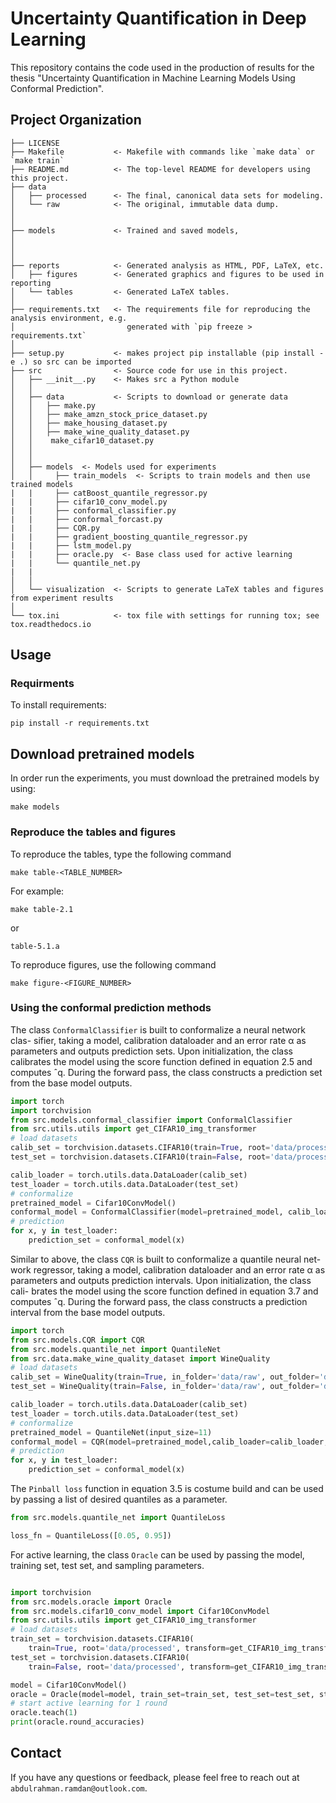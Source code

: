 # Uncertainty Quantification in Deep Learning

This repository contains the code used in the production of results for the thesis "Uncertainty Quantification in Machine Learning Models Using Conformal Prediction".

## Project Organization

    ├── LICENSE
    ├── Makefile           <- Makefile with commands like `make data` or `make train`
    ├── README.md          <- The top-level README for developers using this project.
    ├── data
    │   ├── processed      <- The final, canonical data sets for modeling.
    │   └── raw            <- The original, immutable data dump.
    │
    │
    ├── models             <- Trained and saved models,
    │
    │
    │
    ├── reports            <- Generated analysis as HTML, PDF, LaTeX, etc.
    │   ├── figures        <- Generated graphics and figures to be used in reporting
    │   └── tables         <- Generated LaTeX tables.
    │
    ├── requirements.txt   <- The requirements file for reproducing the analysis environment, e.g.
    │                         generated with `pip freeze > requirements.txt`
    │
    ├── setup.py           <- makes project pip installable (pip install -e .) so src can be imported
    ├── src                <- Source code for use in this project.
    │   ├── __init__.py    <- Makes src a Python module
    │   │
    │   ├── data           <- Scripts to download or generate data
    │   │   ├── make.py
    │   │   ├── make_amzn_stock_price_dataset.py
    │   │   ├── make_housing_dataset.py
    │   │   ├── make_wine_quality_dataset.py
    │   │    make_cifar10_dataset.py
    │   │
    │   │
    │   ├── models  <- Models used for experiments
    │   │     ├── train_models  <- Scripts to train models and then use trained models
    |   |     ├── catBoost_quantile_regressor.py
    |   |     ├── cifar10_conv_model.py
    |   |     ├── conformal_classifier.py
    |   |     ├── conformal_forcast.py
    |   |     ├── CQR.py
    |   |     ├── gradient_boosting_quantile_regressor.py
    |   |     ├── lstm_model.py
    |   |     ├── oracle.py  <- Base class used for active learning
    |   |     └── quantile_net.py
    |   |
    │   │
    │   └── visualization  <- Scripts to generate LaTeX tables and figures from experiment results
    │
    └── tox.ini            <- tox file with settings for running tox; see tox.readthedocs.io

## Usage

### Requirments

To install requirements:

```
pip install -r requirements.txt
```

## Download pretrained models

In order run the experiments, you must download the pretrained models by using:

```
make models
```

### Reproduce the tables and figures

To reproduce the tables, type the following command

```
make table-<TABLE_NUMBER>
```

For example:

```
make table-2.1
```

or

```
table-5.1.a
```

To reproduce figures, use the following command

```
make figure-<FIGURE_NUMBER>
```

### Using the conformal prediction methods

The class `ConformalClassifier` is built to conformalize a neural network clas-
sifier, taking a model, calibration dataloader and an error rate α as parameters
and outputs prediction sets. Upon initialization, the class calibrates the model
using the score function defined in equation 2.5 and computes ˆq. During the
forward pass, the class constructs a prediction set from the base model outputs.

```python
import torch
import torchvision
from src.models.conformal_classifier import ConformalClassifier
from src.utils.utils import get_CIFAR10_img_transformer
# load datasets
calib_set = torchvision.datasets.CIFAR10(train=True, root='data/processed', download=True, transform=get_CIFAR10_img_transformer())
test_set = torchvision.datasets.CIFAR10(train=False, root='data/processed', download=True, transform=get_CIFAR10_img_transformer())

calib_loader = torch.utils.data.DataLoader(calib_set)
test_loader = torch.utils.data.DataLoader(test_set)
# conformalize
pretrained_model = Cifar10ConvModel()
conformal_model = ConformalClassifier(model=pretrained_model, calib_loader=calib_loader, alpha=0.1)
# prediction
for x, y in test_loader:
    prediction_set = conformal_model(x)
```

Similar to above, the class `CQR` is built to conformalize a quantile neural net-
work regressor, taking a model, calibration dataloader and an error rate α as
parameters and outputs prediction intervals. Upon initialization, the class cali-
brates the model using the score function defined in equation 3.7 and computes
ˆq. During the forward pass, the class constructs a prediction interval from the
base model outputs.

```python
import torch
from src.models.CQR import CQR
from src.models.quantile_net import QuantileNet
from src.data.make_wine_quality_dataset import WineQuality
# load datasets
calib_set = WineQuality(train=True, in_folder='data/raw', out_folder='data/processed')
test_set = WineQuality(train=False, in_folder='data/raw', out_folder='data/processed')

calib_loader = torch.utils.data.DataLoader(calib_set)
test_loader = torch.utils.data.DataLoader(test_set)
# conformalize
pretrained_model = QuantileNet(input_size=11)
conformal_model = CQR(model=pretrained_model,calib_loader=calib_loader, alpha=0.1)
# prediction
for x, y in test_loader:
    prediction_set = conformal_model(x)
```

The `Pinball loss` function in equation 3.5 is costume build and can be used by
passing a list of desired quantiles as a parameter.

```python
from src.models.quantile_net import QuantileLoss

loss_fn = QuantileLoss([0.05, 0.95])
```

For active learning, the class `Oracle` can be used by passing the model, training set, test set, and sampling parameters.

```python

import torchvision
from src.models.oracle import Oracle
from src.models.cifar10_conv_model import Cifar10ConvModel
from src.utils.utils import get_CIFAR10_img_transformer
# load datasets
train_set = torchvision.datasets.CIFAR10(
    train=True, root='data/processed', transform=get_CIFAR10_img_transformer())
test_set = torchvision.datasets.CIFAR10(
    train=False, root='data/processed', transform=get_CIFAR10_img_transformer())

model = Cifar10ConvModel()
oracle = Oracle(model=model, train_set=train_set, test_set=test_set, strategy='least-confidence', sample_size=1000)
# start active learning for 1 round
oracle.teach(1)
print(oracle.round_accuracies)
```

## Contact

If you have any questions or feedback, please feel free to reach out at `abdulrahman.ramdan@outlook.com`.
